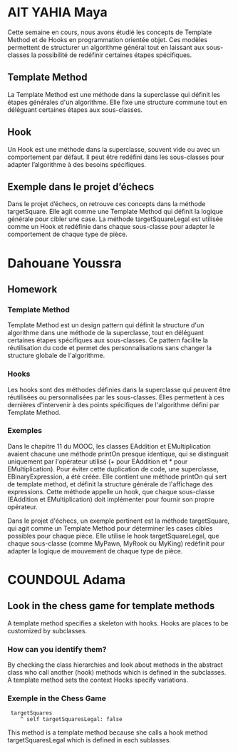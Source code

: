 # AIT YAHIA Maya 

Cette semaine en cours, nous avons étudié les concepts de Template Method et de Hooks en programmation orientée objet. Ces modèles permettent de structurer un algorithme général tout en laissant aux sous-classes la possibilité de redéfinir certaines étapes spécifiques.

## Template Method
La Template Method est une méthode dans la superclasse qui définit les étapes générales d'un algorithme. Elle fixe une structure commune tout en déléguant certaines étapes aux sous-classes.

## Hook
Un Hook est une méthode dans la superclasse, souvent vide ou avec un comportement par défaut. Il peut être redéfini dans les sous-classes pour adapter l’algorithme à des besoins spécifiques.

## Exemple dans le projet d’échecs
Dans le projet d’échecs, on retrouve ces concepts dans la méthode targetSquare. Elle agit comme une Template Method qui définit la logique générale pour cibler une case. La méthode targetSquareLegal est utilisée comme un Hook et redéfinie dans chaque sous-classe pour adapter le comportement de chaque type de pièce.

# Dahouane Youssra 

## Homework 

### Template Method

Template Method est un design pattern qui définit la structure d'un algorithme dans une méthode de la superclasse, tout en déléguant certaines étapes spécifiques aux sous-classes. Ce pattern facilite la réutilisation du code et permet des personnalisations sans changer la structure globale de l'algorithme.

### Hooks

Les hooks sont des méthodes définies dans la superclasse qui peuvent être réutilisées ou personnalisées par les sous-classes. Elles permettent à ces dernières d'intervenir à des points spécifiques de l'algorithme défini par Template Method.

### Exemples 

Dans le chapitre 11 du MOOC, les classes EAddition et EMultiplication avaient chacune une méthode printOn presque identique, qui se distinguait uniquement par l'opérateur utilisé (+ pour EAddition et * pour EMultiplication). Pour éviter cette duplication de code, une superclasse, EBinaryExpression, a été créée. Elle contient une méthode printOn qui sert de template method, et définit la structure générale de l'affichage des expressions. Cette méthode appelle un hook, que chaque sous-classe (EAddition et EMultiplication) doit implémenter pour fournir son propre opérateur.

Dans le projet d'échecs, un exemple pertinent est la méthode targetSquare, qui agit comme un Template Method pour déterminer les cases cibles possibles pour chaque pièce. Elle utilise le hook targetSquareLegal, que chaque sous-classe (comme MyPawn, MyRook ou MyKing) redéfinit pour adapter la logique de mouvement de chaque type de pièce. 

# COUNDOUL Adama

## Look in the chess game for template methods

 A template method specifies a skeleton with hooks. Hooks are places to be customized by subclasses.
 
### How can you identify them?

By checking the class hierarchies and look about methods in the abstract class who call another (hook) methods which is defined in the subclasses. A template method sets the context
 Hooks specify variations.

 ### Exemple in the Chess Game 
 
```
 targetSquares
	^ self targetSquaresLegal: false
```

This method is a template method because she calls a hook method targetSquaresLegal which is defined in each sublasses.



 


